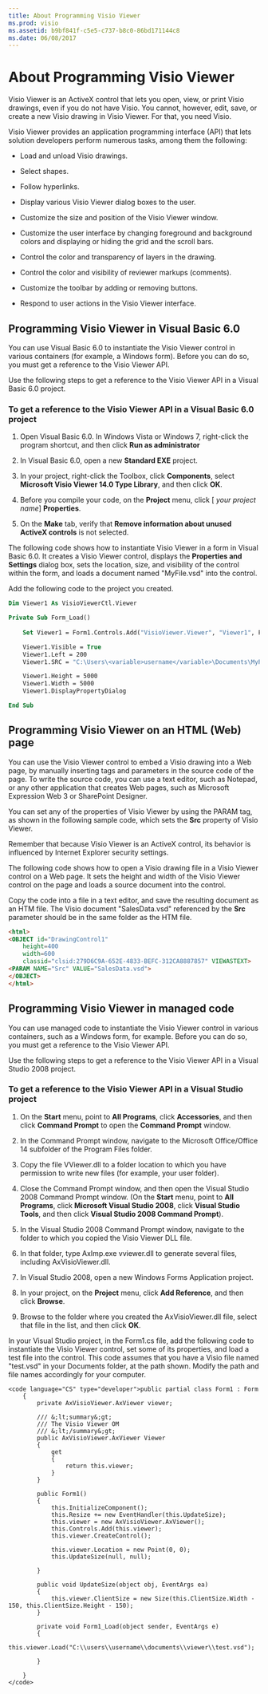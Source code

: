 ```yaml
---
title: About Programming Visio Viewer
ms.prod: visio
ms.assetid: b9bf841f-c5e5-c737-b8c0-86bd171144c8
ms.date: 06/08/2017
---
```



# About Programming Visio Viewer

Visio Viewer is an ActiveX control that lets you open, view, or print Visio drawings, even if you do not have Visio. You cannot, however, edit, save, or create a new Visio drawing in Visio Viewer. For that, you need Visio.

Visio Viewer provides an application programming interface (API) that lets solution developers perform numerous tasks, among them the following:

- Load and unload Visio drawings.
    
- Select shapes.
    
- Follow hyperlinks.
    
- Display various Visio Viewer dialog boxes to the user.
    
- Customize the size and position of the Visio Viewer window.
    
- Customize the user interface by changing foreground and background colors and displaying or hiding the grid and the scroll bars.
    
- Control the color and transparency of layers in the drawing.
    
- Control the color and visibility of reviewer markups (comments).
    
- Customize the toolbar by adding or removing buttons.
    
- Respond to user actions in the Visio Viewer interface.
    

## Programming Visio Viewer in Visual Basic 6.0

You can use Visual Basic 6.0 to instantiate the Visio Viewer control in various containers (for example, a Windows form). Before you can do so, you must get a reference to the Visio Viewer API.

Use the following steps to get a reference to the Visio Viewer API in a Visual Basic 6.0 project.


### To get a reference to the Visio Viewer API in a Visual Basic 6.0 project


1. Open Visual Basic 6.0. In Windows Vista or Windows 7, right-click the program shortcut, and then click  **Run as administrator**
    
2. In Visual Basic 6.0, open a new  **Standard EXE** project.
    
3. In your project, right-click the Toolbox, click  **Components**, select  **Microsoft Visio Viewer 14.0 Type Library**, and then click  **OK**.
    
4. Before you compile your code, on the  **Project** menu, click [ _your project name_]  **Properties**.
    
5. On the  **Make** tab, verify that **Remove information about unused ActiveX controls** is not selected.
    
The following code shows how to instantiate Visio Viewer in a form in Visual Basic 6.0. It creates a Visio Viewer control, displays the  **Properties and Settings** dialog box, sets the location, size, and visibility of the control within the form, and loads a document named "MyFile.vsd" into the control.

Add the following code to the project you created.




```vb
Dim Viewer1 As VisioViewerCtl.Viewer

Private Sub Form_Load()
    
    Set Viewer1 = Form1.Controls.Add("VisioViewer.Viewer", "Viewer1", Form1)

    Viewer1.Visible = True
    Viewer1.Left = 200
    Viewer1.SRC = "C:\Users\<variable>username</variable>\Documents\MyFile.vsd"

    Viewer1.Height = 5000
    Viewer1.Width = 5000
    Viewer1.DisplayPropertyDialog

End Sub
```


## Programming Visio Viewer on an HTML (Web) page

You can use the Visio Viewer control to embed a Visio drawing into a Web page, by manually inserting tags and parameters in the source code of the page. To write the source code, you can use a text editor, such as Notepad, or any other application that creates Web pages, such as Microsoft Expression Web 3 or SharePoint Designer.

You can set any of the properties of Visio Viewer by using the PARAM tag, as shown in the following sample code, which sets the  **Src** property of Visio Viewer.

Remember that because Visio Viewer is an ActiveX control, its behavior is influenced by Internet Explorer security settings.

The following code shows how to open a Visio drawing file in a Visio Viewer control on a Web page. It sets the height and width of the Visio Viewer control on the page and loads a source document into the control.

Copy the code into a file in a text editor, and save the resulting document as an HTM file. The Visio document "SalesData.vsd" referenced by the  **Src** parameter should be in the same folder as the HTM file.




```HTML
<html>
<OBJECT id="DrawingControl1"
    height=400 
    width=600
    classid="clsid:279D6C9A-652E-4833-BEFC-312CA8887857" VIEWASTEXT>
<PARAM NAME="Src" VALUE="SalesData.vsd">
</OBJECT>
</html>
```


## Programming Visio Viewer in managed code

You can use managed code to instantiate the Visio Viewer control in various containers, such as a Windows form, for example. Before you can do so, you must get a reference to the Visio Viewer API.

Use the following steps to get a reference to the Visio Viewer API in a Visual Studio 2008 project.


### To get a reference to the Visio Viewer API in a Visual Studio project


1. On the  **Start** menu, point to **All Programs**, click  **Accessories**, and then click  **Command Prompt** to open the **Command Prompt** window.
    
2. In the Command Prompt window, navigate to the Microsoft Office/Office 14 subfolder of the Program Files folder.
    
3. Copy the file VViewer.dll to a folder location to which you have permission to write new files (for example, your user folder).
    
4. Close the Command Prompt window, and then open the Visual Studio 2008 Command Prompt window. (On the  **Start** menu, point to **All Programs**, click  **Microsoft Visual Studio 2008**, click  **Visual Studio Tools**, and then click  **Visual Studio 2008 Command Prompt**).
    
5. In the Visual Studio 2008 Command Prompt window, navigate to the folder to which you copied the Visio Viewer DLL file.
    
6. In that folder, type AxImp.exe vviewer.dll to generate several files, including AxVisioViewer.dll.
    
7. In Visual Studio 2008, open a new Windows Forms Application project.
    
8. In your project, on the  **Project** menu, click **Add Reference**, and then click  **Browse**.
    
9. Browse to the folder where you created the AxVisioViewer.dll file, select that file in the list, and then click  **OK**.
    
In your Visual Studio project, in the Form1.cs file, add the following code to instantiate the Visio Viewer control, set some of its properties, and load a test file into the control. This code assumes that you have a Visio file named "test.vsd" in your Documents folder, at the path shown. Modify the path and file names accordingly for your computer.




```
<code language="CS" type="developer">public partial class Form1 : Form
    {
        private AxVisioViewer.AxViewer viewer;

        /// &;lt;summary&;gt;
        /// The Visio Viewer OM
        /// &;lt;/summary&;gt;
        public AxVisioViewer.AxViewer Viewer
        {
            get
            {
                return this.viewer;
            }
        }

        public Form1()
        {
            this.InitializeComponent();
            this.Resize += new EventHandler(this.UpdateSize);
            this.viewer = new AxVisioViewer.AxViewer();
            this.Controls.Add(this.viewer);
            this.viewer.CreateControl();

            this.viewer.Location = new Point(0, 0);
            this.UpdateSize(null, null);
         
        }

        public void UpdateSize(object obj, EventArgs ea)
        {
            this.viewer.ClientSize = new Size(this.ClientSize.Width - 150, this.ClientSize.Height - 150);
        }

        private void Form1_Load(object sender, EventArgs e)
        {
            this.viewer.Load("C:\\users\\username\\documents\\viewer\\test.vsd");

        }        

    }
</code>
```


